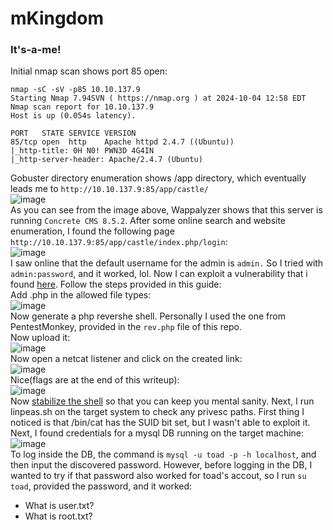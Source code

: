 # mKingdom

### It's-a-me!

Initial nmap scan shows port 85 open:

    nmap -sC -sV -p85 10.10.137.9                 
    Starting Nmap 7.94SVN ( https://nmap.org ) at 2024-10-04 12:58 EDT
    Nmap scan report for 10.10.137.9
    Host is up (0.054s latency).
    
    PORT   STATE SERVICE VERSION
    85/tcp open  http    Apache httpd 2.4.7 ((Ubuntu))
    |_http-title: 0H N0! PWN3D 4G4IN
    |_http-server-header: Apache/2.4.7 (Ubuntu)
Gobuster directory enumeration shows /app directory, which eventually leads me to `http://10.10.137.9:85/app/castle/`<br />
![image](https://github.com/user-attachments/assets/5b5eae1c-9472-4d91-8070-0edacb0a1249)<br />
As you can see from the image above, Wappalyzer shows that this server is running `Concrete CMS 8.5.2`. After some online search and website enumeration, I found the following page `http://10.10.137.9:85/app/castle/index.php/login`:<br />
![image](https://github.com/user-attachments/assets/994cb771-e08d-42af-9f77-93b6ce5159ef)<br />
I saw online that the default username for the admin is `admin.` So I tried with `admin:password`, and it worked, lol. Now I can exploit a vulnerability that i found [here](https://hackerone.com/reports/768322). Follow the steps provided in this guide:<br />
Add .php in the allowed file types: <br />
![image](https://github.com/user-attachments/assets/76e8c642-45ab-4bfe-96d1-62cfbf2efb84)<br />
Now generate a php revershe shell. Personally I used the one from PentestMonkey, provided in the `rev.php` file of this repo.<br />
Now upload it:<br />
![image](https://github.com/user-attachments/assets/6cdf3097-1912-47c2-b9fc-abd5deb962e4)<br />
Now open a netcat listener and click on the created link: <br />
![image](https://github.com/user-attachments/assets/7b301926-ee80-436e-87b7-0b8199e01bc6)<br />
Nice(flags are at the end of this writeup): <br />
![image](https://github.com/user-attachments/assets/6a12bc38-e10b-4c66-8dd5-59d161122344)<br />
Now [stabilize the shell](https://maxat-akbanov.com/how-to-stabilize-a-simple-reverse-shell-to-a-fully-interactive-terminal) so that you can keep you mental sanity. 
Next, I run linpeas.sh on the target system to check any privesc paths. First thing I noticed is that /bin/cat has the SUID bit set, but I wasn't able to exploit it. Next, I found credentials for a mysql DB running on the target machine: <br />
![image](https://github.com/user-attachments/assets/c8c7a145-edeb-4acd-afe7-3cf3baec3c5a)<br />
To log inside the DB, the command is `mysql -u toad -p -h localhost`, and then input the discovered password. However, before logging in the DB, I wanted to try if that password also worked for toad's accout, so I run `su toad`, provided the password, and it worked: <br />


- What is user.txt?
- What is root.txt?
